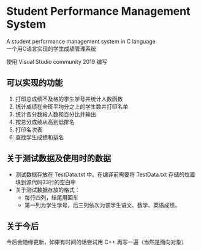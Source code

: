 # Student Performance Management System

A student performance management system in C language  
一个用C语言实现的学生成绩管理系统

使用 Visual Studio community 2019 编写

## 可以实现的功能  

1. 打印总成绩不及格的学生学号并统计人数函数  
2. 统计成绩在全班平均分之上的学生数并打印名单  
3. 统计各分数段人数和百分比并输出  
4. 按总分成绩从高到低排名  
5. 打印名次表  
6. 查找学生成绩和排名  

## 关于测试数据及使用时的数据

+ 测试数据存放在 TestData.txt 中。在编译前需要将 TestData.txt 存储的位置填到源代码33行的空白中
+ 关于测试数据存放的格式：
  + 每行四列，结尾用回车
  + 第一列为学生学号，后三列依次为该学生语文、数学、英语成绩。

## 关于今后

今后会随缘更新，如果有时间的话尝试用 C++ 再写一遍（当然是面向对象）
